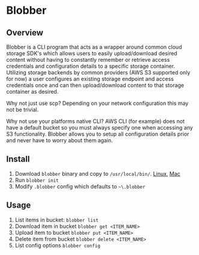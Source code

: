 Blobber
===================================

Overview
-----------------------------------

Blobber is a CLI program that acts as a wrapper around common cloud storage SDK's which allows users to easily upload/download desired content without having to constantly remember or retrieve access credentials and configuration details to a specific storage container.  Utilizing storage backends by common providers (AWS S3 supported only for now) a user configures an existing storage endpoint and access credentials once and can then upload/download content to that storage container as desired.

Why not just use scp?  Depending on your network configuration this may not be trivial.

Why not use your platforms native CLI?  AWS CLI (for example) does not have a default bucket so you must always specify one when accessing any S3 functionality.  Blobber allows you to setup all configuration details prior and never have to worry about them again.

Install
-----------------------------------

1) Download `blobber` binary  and copy to `/usr/local/bin/`. <a href="https://s3.amazonaws.com/mk-blobber-storage/blobber-linux.zip" target="_blank">Linux</a>, <a href="https://s3.amazonaws.com/mk-blobber-storage/blobber-mac.zip" target="_blank">Mac</a>
2) Run `blobber init`
3) Modify `.blobber` config which defaults to `~\.blobber`

Usage
-----------------------------------

1) List items in bucket: `blobber list`
2) Download item in bucket `blobber get <ITEM_NAME>`
3) Upload item to bucket `blobber put <ITEM_NAME>`
4) Delete item from bucket `blobber delete <ITEM_NAME>`
5) List config options `blobber config`